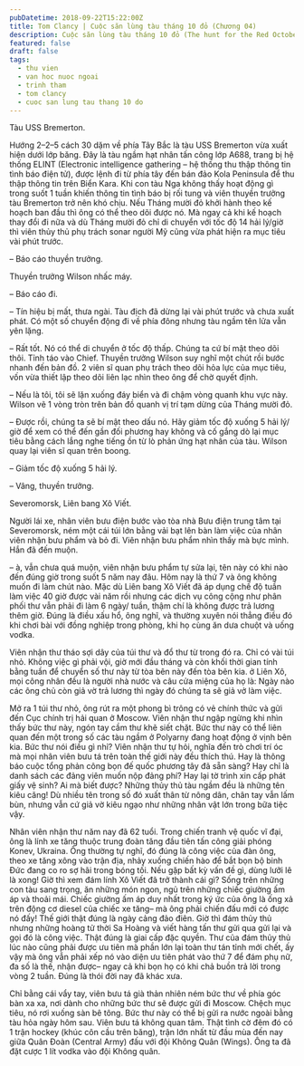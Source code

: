 ```yaml
---
pubDatetime: 2018-09-22T15:22:00Z
title: Tom Clancy | Cuộc săn lùng tàu tháng 10 đỏ (Chương 04)
description: Cuộc săn lùng tàu tháng 10 đỏ (The hunt for the Red October) là tiểu thuyết tình báo của Tom Clancy, xuất bản lần đầu tiên vào năm 1984 và được chuyển thể thành phim cùng tên vào năm 1990.
featured: false
draft: false
tags:
  - thu vien
  - van hoc nuoc ngoai
  - trinh tham
  - tom clancy
  - cuoc san lung tau thang 10 do
---
```


Tàu USS Bremerton.

Hướng 2–2–5 cách 30 dặm về phía Tây Bắc là tàu USS Bremerton vừa xuất hiện dưới lớp băng. Đây là tàu ngầm hạt nhân tấn công lớp A688, trang bị hệ thống ELINT (Electronic intelligence gathering – hệ thống thu thập thông tin tình báo điện tử), được lệnh đi từ phía tây đến bán đảo Kola Peninsula để thu thập thông tin trên Biển Kara. Khi con tàu Nga không thấy hoạt động gì trong suốt 1 tuần khiến thông tin tình báo bị rối tung và viên thuyền trưởng tàu Bremerton trở nên khó chịu. Nếu Tháng mười đỏ khởi hành theo kế hoạch ban đầu thì ông có thể theo dõi được nó. Mà ngay cả khi kế hoạch thay đổi đi nữa và dù Tháng mười đỏ chỉ di chuyển với tốc độ 14 hải lý/giờ thì viên thủy thủ phụ trách sonar người Mỹ cũng vừa phát hiện ra mục tiêu vài phút trước.

– Báo cáo thuyền trưởng.

Thuyền trưởng Wilson nhấc máy.

– Báo cáo đi.

– Tín hiệu bị mất, thưa ngài. Tàu địch đã dừng lại vài phút trước và chưa xuất phát. Có một số chuyển động đi về phía đông nhưng tàu ngầm tên lửa vẫn yên lặng.

– Rất tốt. Nó có thể di chuyển ở tốc độ thấp. Chúng ta cứ bí mật theo dõi thôi. Tỉnh táo vào Chief. Thuyền trưởng Wilson suy nghĩ một chút rồi bước nhanh đến bản đồ. 2 viên sĩ quan phụ trách theo dõi hỏa lực của mục tiêu, vốn vừa thiết lập theo dõi liên lạc nhìn theo ông để chờ quyết định.

– Nếu là tôi, tôi sẽ lặn xuống đáy biển và đi chậm vòng quanh khu vực này. Wilson vẽ 1 vòng tròn trên bản đồ quanh vị trí tạm dừng của Tháng mười đỏ.

– Được rồi, chúng ta sẽ bí mật theo dấu nó. Hãy giảm tốc độ xuống 5 hải lý/ giờ để xem có thể đến gần đối phương hay không và cố gắng dò lại mục tiêu bằng cách lắng nghe tiếng ồn từ lò phản ứng hạt nhân của tàu. Wilson quay lại viên sĩ quan trên boong.

– Giảm tốc độ xuống 5 hải lý.

– Vâng, thuyền trưởng.

Severomorsk, Liên bang Xô Viết.

Người lái xe, nhân viên bưu điện bước vào tòa nhà Bưu điện trung tâm tại Severomorsk, ném một cái túi lớn bằng vải bạt lên bàn làm việc của nhân viên nhận bưu phẩm và bỏ đi. Viên nhận bưu phẩm nhìn thấy mà bực mình. Hắn đã đến muộn.

– à, vẫn chưa quá muộn, viên nhận bưu phẩm tự sửa lại, tên này có khi nào đến đúng giờ trong suốt 5 năm nay đâu. Hôm nay là thứ 7 và ông không muốn đi làm chút nào. Mặc dù Liên bang Xô Viết đã áp dụng chế độ tuần làm việc 40 giờ được vài năm rồi nhưng các dịch vụ công cộng như phân phối thư vẫn phải đi làm 6 ngày/ tuần, thậm chí là không được trả lương thêm giờ. Đúng là điều xấu hổ, ông nghĩ, và thường xuyên nói thẳng điều đó khi chơi bài với đồng nghiệp trong phòng, khi họ cùng ăn dưa chuột và uống vodka.

Viên nhận thư tháo sợi dây của túi thư và đổ thư từ trong đó ra. Chỉ có vài túi nhỏ. Không việc gì phải vội, giờ mới đầu tháng và còn khối thời gian tính bằng tuần để chuyển số thư này từ tòa bên này đến tòa bên kia. ở Liên Xô, mọi công nhân đều là người nhà nước và câu cửa miệng của họ là: Ngày nào các ông chủ còn giả vờ trả lương thì ngày đó chúng ta sẽ giả vở làm việc.

Mở ra 1 túi thư nhỏ, ông rút ra một phong bì trông có vẻ chính thức và gửi đến Cục chính trị hải quan ở Moscow. Viên nhận thư ngập ngừng khi nhìn thấy bức thư này, ngón tay cầm thư khẽ siết chặt. Bức thư này có thể liên quan đến một trong số các tàu ngầm ở Polyarny đang hoạt động ở vịnh bên kia. Bức thư nói điều gì nhỉ? Viên nhận thư tự hỏi, nghĩa đến trò chơi trí óc mà mọi nhân viên bưu tá trên toàn thế giới này đều thích thú. Hay là thông báo cuộc tổng phản công bọn đế quốc phương tây đã sẵn sàng? Hay chỉ là danh sách các đảng viên muốn nộp đảng phí? Hay lại tờ trình xin cấp phát giấy vệ sinh? Ai mà biết được? Những thủy thủ tàu ngầm đều là những tên kiêu căng! Dù nhiều tên trong số đó xuất thân từ nông dân, chân tay vẫn lấm bùn, nhưng vẫn cứ giả vờ kiêu ngạo như những nhân vật lớn trong bữa tiệc vậy.

Nhân viên nhận thư năm nay đã 62 tuổi. Trong chiến tranh vệ quốc vĩ đại, ông là lính xe tăng thuộc trung đoàn tăng đầu tiên tấn công giải phóng Konev, Ukraina. Ông thường tự nghĩ, đó đúng là công việc của đàn ông, theo xe tăng xông vào trận địa, nhảy xuống chiến hào để bắt bọn bộ binh Đức đang co ro sợ hãi trong bóng tối. Nếu gặp bất kỳ vấn đề gì, dùng lưỡi lê là xong! Giờ thì xem đám lính Xô Viết đã trở thành cái gì? Sống trên những con tàu sang trọng, ăn những món ngon, ngủ trên những chiếc giường ấm áp và thoải mái. Chiếc giường ấm áp duy nhất trong ký ức của ông là ống xả trên động cơ diesel của chiếc xe tăng– mà ông phải chiến đấu mới có được nó đấy! Thế giới thật đúng là ngày cảng đảo điên. Giờ thì đám thủy thủ nhưng những hoàng tử thời Sa Hoàng và viết hàng tấn thư gửi qua gửi lại và gọi đó là công việc. Thật đúng là giai cấp đặc quyền. Thư của đám thủy thủ lúc nào cũng phải được ưu tiên mà phần lớn lại toàn thư tán tỉnh mới chết, ấy vậy mà ông vẫn phải xếp nó vào diện ưu tiên phát vào thứ 7 để đám phụ nữ, đa số là thế, nhận được– ngay cả khi bọn họ có khi chả buồn trả lời trong vòng 2 tuần. Đúng là thói đời nay đã khác xưa.

Chỉ bằng cái vẩy tay, viên bưu tá già thản nhiên ném bức thư về phía góc bàn xa xa, nơi dành cho những bức thư sẽ được gửi đi Moscow. Chệch mục tiêu, nó rơi xuống sàn bê tông. Bức thư này có thể bị gửi ra nước ngoài bằng tàu hỏa ngày hôm sau. Viên bưu tá không quan tâm. Thật tình cờ đêm đó có 1 trận hockey (khúc côn cầu trên băng), trận lớn nhất từ đầu mùa đến nay giữa Quân Đoàn (Central Army) đấu với đội Không Quân (Wings). Ông ta đã đặt cược 1 lít vodka vào đội Không quân.
